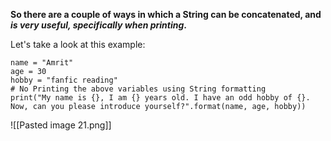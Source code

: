 **So there are a couple of ways in which a String can be concatenated, and *is very useful, specifically when printing*.**

Let's take a look at this example:
```
name = "Amrit"
age = 30
hobby = "fanfic reading"
# No Printing the above variables using String formatting
print("My name is {}, I am {} years old. I have an odd hobby of {}. Now, can you please introduce yourself?".format(name, age, hobby))

```

![[Pasted image 21.png]]